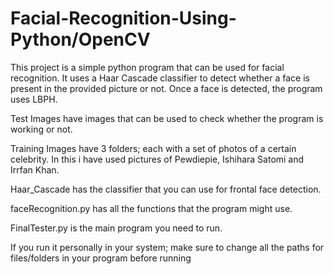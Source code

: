 # Facial-Recognition-Using-Python/OpenCV

This project is a simple python program that can be used for facial recognition. It uses a Haar Cascade classifier to detect whether a face is present in the provided picture or not. Once a face is detected, the program uses LBPH.


Test Images have images that can be used to check whether the program is working or not.

Training Images have 3 folders; each with a set of photos of a certain celebrity. In this i have used pictures of Pewdiepie, Ishihara Satomi and Irrfan Khan.

Haar_Cascade has the classifier that you can use for frontal face detection.

faceRecognition.py has all the functions that the program might use.

FinalTester.py is the main program you need to run. 

If you run it personally in your system; make sure to change all the paths for files/folders in your program before running
